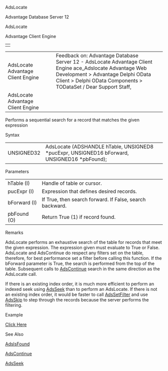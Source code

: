 AdsLocate




Advantage Database Server 12  

AdsLocate

Advantage Client Engine

|  |
| --- |
|  |

|  |  |  |  |  |
| --- | --- | --- | --- | --- |
| AdsLocate  Advantage Client Engine |  |  | Feedback on: Advantage Database Server 12 - AdsLocate Advantage Client Engine ace\_Adslocate Advantage Web Development > Advantage Delphi OData Client > Delphi OData Components > TODataSet / Dear Support Staff, |  |
| AdsLocate  Advantage Client Engine |  |  |  |  |

Performs a sequential search for a record that matches the given expression

Syntax

|  |  |
| --- | --- |
| UNSIGNED32 | AdsLocate (ADSHANDLE hTable,  UNSIGNED8 \*pucExpr,  UNSIGNED16 bForward,  UNSIGNED16 \*pbFound); |

Parameters

|  |  |
| --- | --- |
| hTable (I) | Handle of table or cursor. |
| pucExpr (I) | Expression that defines desired records. |
| bForward (I) | If True, then search forward. If False, search backward. |
| pbFound (O) | Return True (1) if record found. |

Remarks

AdsLocate performs an exhaustive search of the table for records that meet the given expression. The expression given must evaluate to True or False. AdsLocate and AdsContinue do respect any filters set on the table, therefore, for best performance set a filter before calling this function. If the bForward parameter is True, the search is performed from the top of the table. Subsequent calls to [AdsContinue](ace_adscontinue.htm) search in the same direction as the AdsLocate call.

If there is an existing index order, it is much more efficient to perform an indexed seek using [AdsSeek](ace_adsseek.htm) than to perform an AdsLocate. If there is not an existing index order, it would be faster to call [AdsSetFilter](ace_adssetfilter.htm) and use [AdsSkip](ace_adsskip.htm) to step through the records because the server performs the filtering.

Example

[Click Here](ace_examples.htm#adslocateexample)

See Also

[AdsIsFound](ace_adsisfound.htm)

[AdsContinue](ace_adscontinue.htm)

[AdsSeek](ace_adsseek.htm)